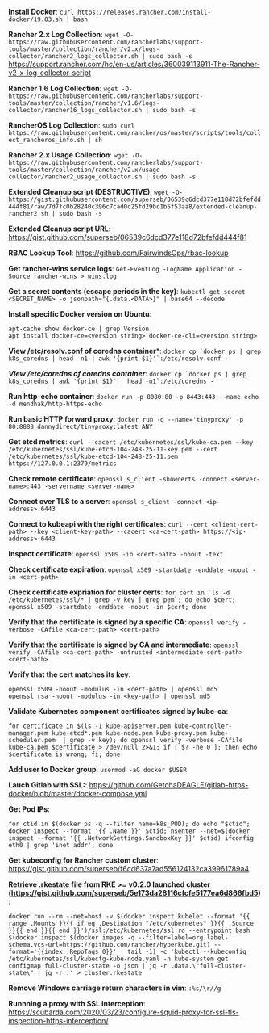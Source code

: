 **Install Docker**: `curl https://releases.rancher.com/install-docker/19.03.sh | bash`

**Rancher 2.x Log Collection**: `wget -O- https://raw.githubusercontent.com/rancherlabs/support-tools/master/collection/rancher/v2.x/logs-collector/rancher2_logs_collector.sh | sudo bash -s`
https://support.rancher.com/hc/en-us/articles/360039113911-The-Rancher-v2-x-log-collector-script

**Rancher 1.6 Log Collection**: `wget -O- https://raw.githubusercontent.com/rancherlabs/support-tools/master/collection/rancher/v1.6/logs-collector/rancher16_logs_collector.sh | sudo bash -s`

**RancherOS Log Collection**: `sudo curl https://raw.githubusercontent.com/rancher/os/master/scripts/tools/collect_rancheros_info.sh | sh`

**Rancher 2.x Usage Collection**: `wget -O- https://raw.githubusercontent.com/rancherlabs/support-tools/master/collection/rancher/v2.x/usage-collector/rancher2_usage_collector.sh | sudo bash -s`

**Extended Cleanup script (DESTRUCTIVE)**: `wget -O- https://gist.githubusercontent.com/superseb/06539c6dcd377e118d72bfefdd444f81/raw/7d7fc0b28240c396c7cad0c25fd29bc1b5f53aa8/extended-cleanup-rancher2.sh | sudo bash -s`

**Extended Cleanup script URL**: https://gist.github.com/superseb/06539c6dcd377e118d72bfefdd444f81

**RBAC Lookup Tool**: https://github.com/FairwindsOps/rbac-lookup

**Get rancher-wins service logs**: `Get-EventLog -LogName Application -Source rancher-wins > wins.log`

**Get a secret contents (escape periods in the key)**: `kubectl get secret <SECRET_NAME> -o jsonpath="{.data.<DATA>}" | base64 --decode`    

**Install specific Docker version on Ubuntu**:
```
apt-cache show docker-ce | grep Version
apt install docker-ce=<version string> docker-ce-cli=<version string>
```

**View /etc/resolv.conf of coredns container***: ```docker cp `docker ps | grep k8s_coredns | head -n1 | awk '{print $1}'`:/etc/resolv.conf -```

***View /etc/coredns of coredns container***: ```docker cp `docker ps | grep k8s_coredns | awk '{print $1}' | head -n1`:/etc/coredns -```

**Run http-echo container**: `docker run -p 8080:80 -p 8443:443 --name echo -d mendhak/http-https-echo`

**Run basic HTTP forward proxy**: `docker run -d --name='tinyproxy' -p 80:8888 dannydirect/tinyproxy:latest ANY`

**Get etcd metrics**: `curl --cacert /etc/kubernetes/ssl/kube-ca.pem --key /etc/kubernetes/ssl/kube-etcd-104-248-25-11-key.pem --cert /etc/kubernetes/ssl/kube-etcd-104-248-25-11.pem https://127.0.0.1:2379/metrics`

**Check remote certificate**: `openssl s_client -showcerts -connect <server-name>:443 -servername <server-name>`

**Connect over TLS to a server**: `openssl s_client -connect <ip-address>:6443`

**Connect to kubeapi with the right certificates**: `curl --cert <client-cert-path> --key <client-key-path> --cacert <ca-cert-path> https://<ip-address>:6443`

**Inspect certificate**: `openssl x509 -in <cert-path> -noout -text`

**Check certificate expiration**: `openssl x509 -startdate -enddate -noout -in <cert-path>`

**Check certificate expriation for cluster certs**: ```for cert in `ls -d /etc/kubernetes/ssl/* | grep -v key | grep pem`; do echo $cert; openssl x509 -startdate -enddate -noout -in $cert; done```

**Verify that the certificate is signed by a specific CA**: `openssl verify -verbose -CAfile <ca-cert-path> <cert-path>`

**Verify that the certificate is signed by CA and intermediate**: `openssl verify -CAfile <ca-cert-path> -untrusted <intermediate-cert-path> <cert-path>`

**Verify that the cert matches its key**:
```
openssl x509 -noout -modulus -in <cert-path> | openssl md5
openssl rsa -noout -modulus -in <key-path> | openssl md5
```

**Validate Kubernetes component certificates signed by kube-ca**:
```
for certificate in $(ls -1 kube-apiserver.pem kube-controller-manager.pem kube-etcd*.pem kube-node.pem kube-proxy.pem kube-scheduler.pem  | grep -v key); do openssl verify -verbose -CAfile kube-ca.pem $certificate > /dev/null 2>&1; if [ $? -ne 0 ]; then echo $certificate is wrong; fi; done
```

**Add user to Docker group**: `usermod -aG docker $USER`

**Lauch Gitlab with SSL:**: https://github.com/GetchaDEAGLE/gitlab-https-docker/blob/master/docker-compose.yml

**Get Pod IPs**:
```
for ctid in $(docker ps -q --filter name=k8s_POD); do echo "$ctid"; docker inspect --format '{{ .Name }}' $ctid; nsenter --net=$(docker inspect --format '{{ .NetworkSettings.SandboxKey }}' $ctid) ifconfig eth0 | grep 'inet addr'; done
```

**Get kubeconfig for Rancher custom cluster**: https://gist.github.com/superseb/f6cd637a7ad556124132ca39961789a4

**Retrieve .rkestate file from RKE >= v0.2.0 launched cluster (https://gist.github.com/superseb/5e173da28116cfcfe5177ea6d866fbd5)**:
```
docker run --rm --net=host -v $(docker inspect kubelet --format '{{ range .Mounts }}{{ if eq .Destination "/etc/kubernetes" }}{{ .Source }}{{ end }}{{ end }}')/ssl:/etc/kubernetes/ssl:ro --entrypoint bash $(docker inspect $(docker images -q --filter=label=org.label-schema.vcs-url=https://github.com/rancher/hyperkube.git) --format='{{index .RepoTags 0}}' | tail -1) -c 'kubectl --kubeconfig /etc/kubernetes/ssl/kubecfg-kube-node.yaml -n kube-system get configmap full-cluster-state -o json | jq -r .data.\"full-cluster-state\" | jq -r .' > cluster.rkestate
```

**Remove Windows carriage return characters in vim**: `:%s/\r//g`

**Runnning a proxy with SSL interception**: https://scubarda.com/2020/03/23/configure-squid-proxy-for-ssl-tls-inspection-https-interception/
